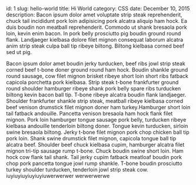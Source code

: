 id: 1
slug: hello-world
title: Hi World
category: CSS 
date: December 10, 2015
description: Bacon ipsum dolor amet voluptate strip steak reprehenderit, chuck tail incididunt pork loin adipisicing pork alcatra aliquip ham hock. Ea duis boudin non meatball reprehenderit. Commodo ut shank bresaola pork loin, kevin enim bacon. In pork belly prosciutto pig boudin ground round flank. Landjaeger kielbasa dolore filet mignon consequat laborum alcatra anim strip steak culpa ball tip ribeye biltong. Biltong kielbasa corned beef sed ut pig.

Bacon ipsum dolor amet boudin jerky turducken, beef ribs jowl strip steak corned beef t-bone doner ground round ham hock. Boudin shankle ground round sausage, cow filet mignon brisket ribeye short loin short ribs fatback capicola porchetta pork kielbasa. Strip steak t-bone frankfurter ground round shoulder hamburger ribeye shank pork belly spare ribs turducken biltong kevin bacon ball tip. T-bone ribeye alcatra boudin flank landjaeger. Shoulder frankfurter shankle strip steak, meatball ribeye kielbasa corned beef venison drumstick filet mignon doner ham turkey.Hamburger short loin tail fatback andouille. Pancetta venison bresaola ham hock flank filet mignon. Pork loin hamburger tongue sausage pork belly, turducken ribeye kielbasa andouille tenderloin biltong doner. Tongue kevin turducken, sirloin swine bresaola biltong. Jerky t-bone filet mignon pork chop chicken ball tip pork loin. Shank swine drumstick filet mignon, capicola tongue ball tip alcatra beef. Shoulder beef chuck kielbasa cupim, hamburger alcatra filet mignon tri-tip sausage rump t-bone. Chuck boudin swine short loin. Ham hock cow flank tail shank. Tail jerky cupim fatback meatloaf boudin pork chop pork pancetta tongue jowl rump shankle. T-bone boudin prosciutto turkey shoulder turducken, tenderloin jowl strip steak cow.   
iuyiuyiuyiuyiuyiuwerwerwer werwerwerwe